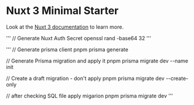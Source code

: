 # Nuxt 3 Minimal Starter

Look at the [Nuxt 3 documentation](https://nuxt.com/docs/getting-started/introduction) to learn more.

'''
// Generate Nuxt Auth Secret
openssl rand -base64 32
'''

'''
// Generate prisma client
pnpm prisma generate

// Generate Prisma migration and apply it
pnpm prisma migrate dev --name init

// Create a draft migration - don't apply
pnpm prisma migrate dev --create-only

// after checking SQL file apply migarion
pnpm prisma migrate dev
'''
